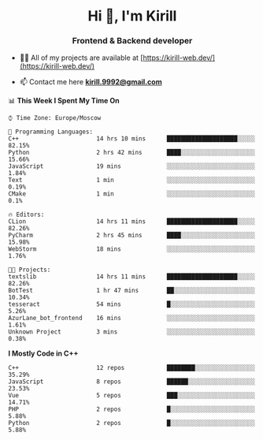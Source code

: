 <h1 align="center">Hi 👋, I'm Kirill</h1>
<h3 align="center">Frontend & Backend developer</h3>

- 👨‍💻 All of my projects are available at [https://kirill-web.dev/](https://kirill-web.dev/)

- 📫 Contact me here **kirill.9992@gmail.com**











<!--START_SECTION:waka-->
📊 **This Week I Spent My Time On** 

```text
⌚︎ Time Zone: Europe/Moscow

💬 Programming Languages: 
C++                      14 hrs 10 mins      ████████████████████░░░░░   82.15% 
Python                   2 hrs 42 mins       ████░░░░░░░░░░░░░░░░░░░░░   15.66% 
JavaScript               19 mins             ░░░░░░░░░░░░░░░░░░░░░░░░░   1.84% 
Text                     1 min               ░░░░░░░░░░░░░░░░░░░░░░░░░   0.19% 
CMake                    1 min               ░░░░░░░░░░░░░░░░░░░░░░░░░   0.1%

🔥 Editors: 
CLion                    14 hrs 11 mins      ████████████████████░░░░░   82.26% 
PyCharm                  2 hrs 45 mins       ████░░░░░░░░░░░░░░░░░░░░░   15.98% 
WebStorm                 18 mins             ░░░░░░░░░░░░░░░░░░░░░░░░░   1.76%

🐱‍💻 Projects: 
textslib                 14 hrs 11 mins      ████████████████████░░░░░   82.26% 
BotTest                  1 hr 47 mins        ██░░░░░░░░░░░░░░░░░░░░░░░   10.34% 
tesseract                54 mins             █░░░░░░░░░░░░░░░░░░░░░░░░   5.26% 
AzurLane_bot_frontend    16 mins             ░░░░░░░░░░░░░░░░░░░░░░░░░   1.61% 
Unknown Project          3 mins              ░░░░░░░░░░░░░░░░░░░░░░░░░   0.38%

```

**I Mostly Code in C++** 

```text
C++                      12 repos            ████████░░░░░░░░░░░░░░░░░   35.29% 
JavaScript               8 repos             ██████░░░░░░░░░░░░░░░░░░░   23.53% 
Vue                      5 repos             ███░░░░░░░░░░░░░░░░░░░░░░   14.71% 
PHP                      2 repos             █░░░░░░░░░░░░░░░░░░░░░░░░   5.88% 
Python                   2 repos             █░░░░░░░░░░░░░░░░░░░░░░░░   5.88%

```



<!--END_SECTION:waka-->
